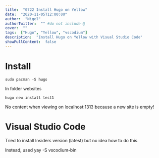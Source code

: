 ```yaml
---
title:  "0722 Install Hugo on Yellow"
date:  "2020-11-05T12:00:00"
author:  "Nigel"
authorTwitter:  "" #do not include @
cover:  ""
tags:  ["Hugo", "Yellow", "vscodium"]
description:  "Install Hugo on Yellow with Visual Studio Code"
showFullContent:  false
---
```

# Install

```
sudo pacman -S hugo
```

In folder websites

```
hugo new install test1
```

No content when viewing on localhost:1313 because a new site is empty!


# Visual Studio Code

Tried to install Insiders version (latest) but no idea how to do this.

Instead, used yay -S vscodium-bin
